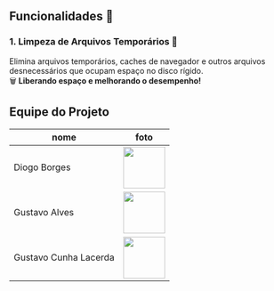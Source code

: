 ## Funcionalidades 🌟

### 1. **Limpeza de Arquivos Temporários** 🧹

Elimina arquivos temporários, caches de navegador e outros arquivos desnecessários que ocupam espaço no disco rígido.  
🗑️ **Liberando espaço e melhorando o desempenho!**

## Equipe do Projeto

| nome | foto |
| -------- | -------- |
| Diogo Borges |<img src="https://github.com/digogsxd.png" height="75" width="75"> |
| Gustavo Alves | <img src="https://github.com/gustaallves.png" height="75" width="75"> |
| Gustavo Cunha Lacerda | <img src="https://github.com/GustavoCunhaLacerda.png" height="75" width="75"> |

